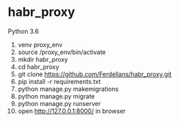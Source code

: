 # habr_proxy

Python 3.6

1. venv proxy_env
2. source /proxy_env/bin/activate
3. mkdir habr_proxy
4. cd habr_proxy
5. git clone https://github.com/Ferdellans/habr_proxy.git
6. pip install -r requirements.txt
7. python manage.py makemigrations
8. python manage.py migrate
9. python manage.py runserver
10. open http://127.0.0.1:8000/ in browser
